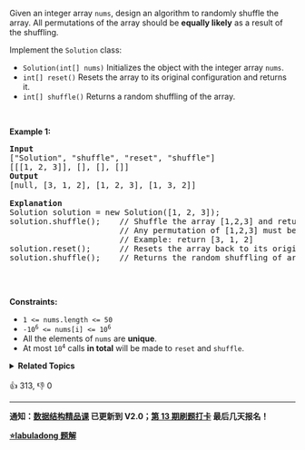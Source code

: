 <p>Given an integer array <code>nums</code>, design an algorithm to randomly shuffle the array. All permutations of the array should be <strong>equally likely</strong> as a result of the shuffling.</p>

<p>Implement the <code>Solution</code> class:</p>

<ul> 
 <li><code>Solution(int[] nums)</code> Initializes the object with the integer array <code>nums</code>.</li> 
 <li><code>int[] reset()</code> Resets the array to its original configuration and returns it.</li> 
 <li><code>int[] shuffle()</code> Returns a random shuffling of the array.</li> 
</ul>

<p>&nbsp;</p> 
<p><strong class="example">Example 1:</strong></p>

<pre>
<strong>Input</strong>
["Solution", "shuffle", "reset", "shuffle"]
[[[1, 2, 3]], [], [], []]
<strong>Output</strong>
[null, [3, 1, 2], [1, 2, 3], [1, 3, 2]]

<strong>Explanation</strong>
Solution solution = new Solution([1, 2, 3]);
solution.shuffle();    // Shuffle the array [1,2,3] and return its result.
                       // Any permutation of [1,2,3] must be equally likely to be returned.
                       // Example: return [3, 1, 2]
solution.reset();      // Resets the array back to its original configuration [1,2,3]. Return [1, 2, 3]
solution.shuffle();    // Returns the random shuffling of array [1,2,3]. Example: return [1, 3, 2]

</pre>

<p>&nbsp;</p> 
<p><strong>Constraints:</strong></p>

<ul> 
 <li><code>1 &lt;= nums.length &lt;= 50</code></li> 
 <li><code>-10<sup>6</sup> &lt;= nums[i] &lt;= 10<sup>6</sup></code></li> 
 <li>All the elements of <code>nums</code> are <strong>unique</strong>.</li> 
 <li>At most <code>10<sup>4</sup></code> calls <strong>in total</strong> will be made to <code>reset</code> and <code>shuffle</code>.</li> 
</ul>

<details><summary><strong>Related Topics</strong></summary>数组 | 数学 | 随机化</details><br>

<div>👍 313, 👎 0</div>

<div id="labuladong"><hr>

**通知：[数据结构精品课](https://aep.h5.xeknow.com/s/1XJHEO) 已更新到 V2.0；[第 13 期刷题打卡](https://mp.weixin.qq.com/s/eUG2OOzY3k_ZTz-CFvtv5Q) 最后几天报名！**



<p><strong><a href="https://labuladong.github.io/article?qno=384" target="_blank">⭐️labuladong 题解</a></strong></p>
</div>



